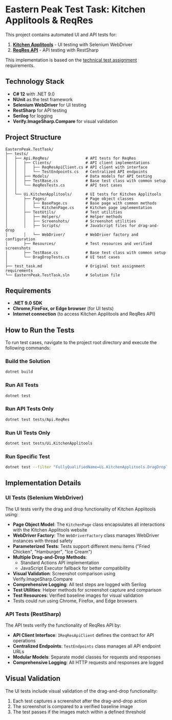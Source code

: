# Eastern Peak Test Task: Kitchen Applitools & ReqRes 

This project contains automated UI and API tests for:

1. **[Kitchen Applitools](https://kitchen.applitools.com/)** - UI testing with Selenium WebDriver
2. **[ReqRes API](https://reqres.in/)** - API testing with RestSharp

This implementation is based on the [technical test assignment](./test_task.md) requirements.

## Technology Stack

- **C# 12** with .NET 9.0
- **NUnit** as the test framework
- **Selenium WebDriver** for UI testing
- **RestSharp** for API testing
- **Serilog** for logging
- **Verify.ImageSharp.Compare** for visual validation

## Project Structure

```
EasternPeak.TestTask/
├── tests/
│   ├── Api.ReqRes/                # API tests for ReqRes
│   │   ├── Clients/               # API client implementations
│   │   │   ├── ReqResApiClient.cs # API client with interface
│   │   │   └── TestEndpoints.cs   # Centralized API endpoints
│   │   ├── Models/                # Data models for API testing
│   │   ├── TestBase.cs            # Base test class with common setup
│   │   └── ReqResTests.cs         # API test cases
│   │
│   └── Ui.KitchenApplitools/      # UI tests for Kitchen Applitools
│       ├── Pages/                 # Page object classes
│       │   ├── BasePage.cs        # Base page with common methods
│       │   └── KitchenPage.cs     # Kitchen page implementation
│       ├── TestUtils/             # Test utilities
│       │   ├── Helpers/           # Helper methods
│       │   ├── Screenshots/       # Screenshot utilities
│       │   ├── Scripts/           # JavaScript files for drag-and-drop
│       │   └── WebDriver/         # WebDriver factory and configuration
│       ├── Resources/             # Test resources and verified screenshots
│       ├── TestBase.cs            # Base test class with common setup
│       └── DragDropTests.cs       # UI test cases
│
├── test_task.md                   # Original test assignment requirements
└── EasternPeak.TestTask.sln       # Solution file
```

## Requirements

- **.NET 9.0 SDK**
- **Chrome,FireFox, or Edge browser** (for UI tests)
- **Internet connection** (to access Kitchen Applitools and ReqRes API)

## How to Run the Tests

To run test cases, navigate to the project root directory and execute the following commands:

### Build the Solution

```bash
dotnet build
```

### Run All Tests

```bash
dotnet test
```

### Run API Tests Only

```bash
dotnet test tests/Api.ReqRes
```

### Run UI Tests Only

```bash
dotnet test tests/Ui.KitchenApplitools
```

### Run Specific Test

```bash
dotnet test --filter "FullyQualifiedName=Ui.KitchenApplitools.DragDropTests.DragAndDrop_StandardActions_OrderTicketContainsItem"
```

## Implementation Details

### UI Tests (Selenium WebDriver)

The UI tests verify the drag and drop functionality of Kitchen Applitools using:

- **Page Object Model**: The `KitchenPage` class encapsulates all interactions with the Kitchen Applitools website
- **WebDriver Factory**: The `WebDriverFactory` class manages WebDriver instances with thread safety
- **Parameterized Tests**: Tests support different menu items ("Fried Chicken", "Hamburger", "Ice Cream")
- **Multiple Drag-and-Drop Methods**:
  - Standard Actions API implementation
  - JavaScript Executor fallback for better compatibility
- **Visual Validation**: Screenshot comparison using Verify.ImageSharp.Compare
- **Comprehensive Logging**: All test steps are logged with Serilog
- **Test Utilities**: Helper methods for screenshot capture and comparison
- **Test Resources**: Verified baseline images for visual validation
- Tests could run using Chrome, Firefox, and Edge browsers

### API Tests (RestSharp)

The API tests verify the functionality of ReqRes API by:

- **API Client Interface**: `IReqResApiClient` defines the contract for API operations
- **Centralized Endpoints**: `TestEndpoints` class manages all API endpoint URLs
- **Modular Models**: Separate model classes for requests and responses
- **Comprehensive Logging**: All HTTP requests and responses are logged

## Visual Validation

The UI tests include visual validation of the drag-and-drop functionality:

1. Each test captures a screenshot after the drag-and-drop action
2. The screenshot is compared to a verified baseline image
3. The test passes if the images match within a defined threshold
